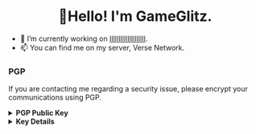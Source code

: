 <h1 align="center">👋Hello! I'm GameGlitz.</h1>

- 🔭 I’m currently working on [IlIlIlIlIlIlIlIlIlIl](https://github.com/GameGlitz/Project).
- 📫 You can find me on my server, Verse Network.

### PGP
If you are contacting me regarding a security issue, please encrypt your communications using PGP.

<details>
  <summary><strong>PGP Public Key</strong></summary>
  
```
-----BEGIN PGP PUBLIC KEY BLOCK-----
Version: Keybase OpenPGP v1.0.0
Comment: https://keybase.io/crypto

xm8EX8qDLhMFK4EEACIDAwRnjwyr7K3T5DNvSijIdXyTQyIzqRfvscQblZWX8Ufz
lq3tZ0fgqOUHwM3PEFGXXrC1fydb2eAiEQXKsTydNa3Bkv/89HZokSKB6OynlBy+
Ozm+U2q3nzqAmJfWN58I2UHNJ0dhbWVHbGl0eiA8Z2FtZWdsaXR6YnVzaW5lc3NA
Z21haWwuY29tPsKPBBMTCgAXBQJfyoMuAhsvAwsJBwMVCggCHgECF4AACgkQ7msr
HuqirwTKhQF/f609hX2FNkKxV4BQCKP3fSOt9pj55NAqbZNo4wvNT7cGyl3u+DcU
OcHQdlNiWPJrAX9KjJW4ZKm15F8a0vIQV0jvVebTWtunfHNgXPBRpdursJvXXfiF
Oa7CEv2ou9j1jqzOUgRfyoMuEwgqhkjOPQMBBwIDBHHteUjL31yzpiBIflD44E2I
hYf1arJMe1S7UDbmMxObUqYrVlvvKVcZGrpEwkNGzXtluLARDajTHAsjBEcIyvDC
wCcEGBMKAA8FAl/Kgy4FCQ8JnAACGy4AagkQ7msrHuqirwRfIAQZEwoABgUCX8qD
LgAKCRBv285ZuYjnSHVtAP9j/wyGXfGmtMxsnHsppnJzRt1RBypBWOMQ9uNCsZ9T
tgEA5oiS+vv2O0hcAr6ftGrvihEwXKzeFfhR3X6zysaxRtMWDQF+N3+wdN7C6FoW
XvAk0qLVcJ3lmyws+tfSDsAgQIOeHlLAVIQpnd1epwydYXciKWHyAYDU2Ku8V/cV
GoFrlKwnWlIw4PZLvSDoVABcUrq3Ix/u4nKgmY9BPO7qzXEiUqeVQELOUgRfyoMu
EwgqhkjOPQMBBwIDBMyKj79i4mKxMPq4/iMRjb5CoxrDZCpKNkMwKu91c7g/ugaY
d6iMUal/IaH2vlDIoIxOnwl4zeQujEJ5dyf81frCwCcEGBMKAA8FAl/Kgy4FCQ8J
nAACGy4AagkQ7msrHuqirwRfIAQZEwoABgUCX8qDLgAKCRAu0rNj1tUvdoxgAP9M
Ot39sJ0N2boISsq0nmv7ClS9fknvhs5o6ra0eOIA7AD9H16dfPvaht5A7o9UHoSe
dl4ulEZSUVSz40XkHpaGMKBsJQF+Lo7EW1gE1KYjEJU85yPDea5ykB1rMsQzfOE3
9k9GtfK496gBAQaV5CmxEGtgvsUPAX9YAIt1UG4zNxBqwAZ4YwthwsM+Co26mXXd
dVq3T2XfLEfjhd1x6AlZjERFvDkKlw4=
=gtwH
-----END PGP PUBLIC KEY BLOCK-----
```
</details>

<details>
  <summary><strong>Key Details</strong></summary>

**Key SHA256 Checksum:** 089656ca40ed49fdbad84a58001ffaab64dc7fa6eaee35a3af790e91ced91988

**Key MD5 Checksum:** 167834fae80738f0902feeb696870633


**Key Type:** ECC

**Key Size:** 384/384 (In RSA, this would be the same as 4096/4096 or above)

**Expires:** Never, unless redacted.


**User ID:** GameGlitz

**User Email:** gameglitzbusiness@gmail.com


**Other Information:** This key was generated with ECCGen Level 10. This means you must have physical access to the diode, along with the passphrase, card, and toolchain.
</details>
